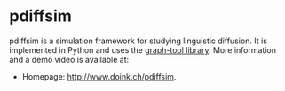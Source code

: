 pdiffsim
=======

pdiffsim is a simulation framework for studying linguistic diffusion. It is implemented in Python and uses the <a href="http://graph-tool.skewed.de/">graph-tool library</a>. More information and a demo video is available at:

  * Homepage: <http://www.doink.ch/pdiffsim>.

